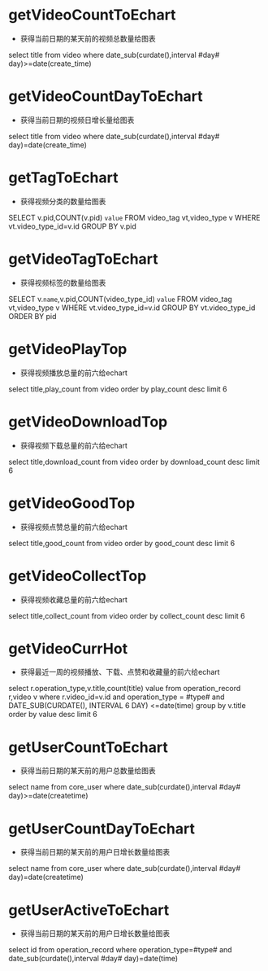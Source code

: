 getVideoCountToEchart
===
* 获得当前日期的某天前的视频总数量给图表

select title from video 
where date_sub(curdate(),interval #day# day)>=date(create_time)

getVideoCountDayToEchart
===
* 获得当前日期的视频日增长量给图表

select title from video 
where date_sub(curdate(),interval #day# day)=date(create_time)

getTagToEchart
===
* 获得视频分类的数量给图表

SELECT v.pid,COUNT(v.pid) `value` 
FROM video_tag vt,video_type v WHERE vt.video_type_id=v.id 
GROUP BY v.pid


getVideoTagToEchart
===
* 获得视频标签的数量给图表

SELECT v.`name`,v.pid,COUNT(video_type_id) `value` 
FROM video_tag vt,video_type v WHERE  vt.video_type_id=v.id 
GROUP BY vt.video_type_id ORDER BY pid

getVideoPlayTop
===
* 获得视频播放总量的前六给echart

select title,play_count from video  order by play_count desc limit 6

getVideoDownloadTop
===
* 获得视频下载总量的前六给echart

select title,download_count from video  order by download_count desc limit 6

getVideoGoodTop
===
* 获得视频点赞总量的前六给echart

select title,good_count from video  order by good_count desc limit 6

getVideoCollectTop
===
* 获得视频收藏总量的前六给echart

select title,collect_count from video  order by collect_count desc limit 6

getVideoCurrHot
===
* 获得最近一周的视频播放、下载、点赞和收藏量的前六给echart

select r.operation_type,v.title,count(title) value
from operation_record r,video v
where r.video_id=v.id
  and operation_type = #type#
  and DATE_SUB(CURDATE(), INTERVAL 6 DAY) <=date(time)
group by v.title
order by value desc limit 6

getUserCountToEchart
===
* 获得当前日期的某天前的用户总数量给图表

select name from core_user 
where date_sub(curdate(),interval #day# day)>=date(createtime)

getUserCountDayToEchart
===
* 获得当前日期的某天前的用户日增长数量给图表

select name from core_user 
where date_sub(curdate(),interval #day# day)=date(createtime)

getUserActiveToEchart
===

* 获得当前日期的某天前的用户日增长数量给图表

select id from operation_record 
where operation_type=#type# 
and date_sub(curdate(),interval #day# day)=date(time)